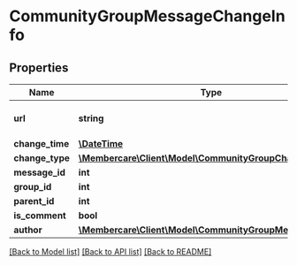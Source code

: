 # CommunityGroupMessageChangeInfo

## Properties
Name | Type | Description | Notes
------------ | ------------- | ------------- | -------------
**url** | **string** | The link to the current resource | [optional] 
**change_time** | [**\DateTime**](\DateTime.md) |  | [optional] 
**change_type** | [**\Membercare\Client\Model\CommunityGroupChangeType**](CommunityGroupChangeType.md) |  | [optional] 
**message_id** | **int** |  | [optional] 
**group_id** | **int** |  | [optional] 
**parent_id** | **int** |  | [optional] 
**is_comment** | **bool** |  | [optional] 
**author** | [**\Membercare\Client\Model\CommunityGroupMessageAuthor**](CommunityGroupMessageAuthor.md) |  | [optional] 

[[Back to Model list]](../../README.md#documentation-for-models) [[Back to API list]](../../README.md#documentation-for-api-endpoints) [[Back to README]](../../README.md)

